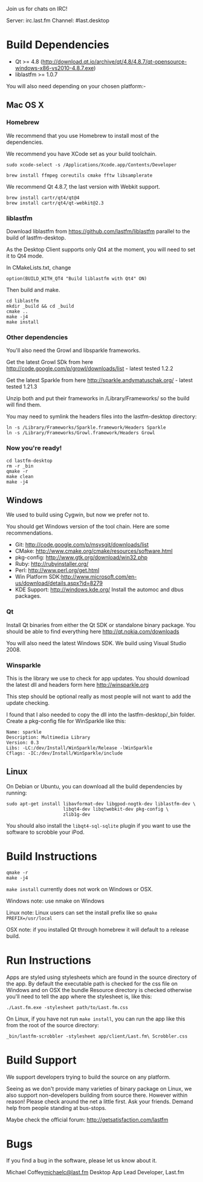 Join us for chats on IRC!

Server: irc.last.fm
Channel: #last.desktop

# Build Dependencies

* Qt >= 4.8 (http://download.qt.io/archive/qt/4.8/4.8.7/qt-opensource-windows-x86-vs2010-4.8.7.exe)
* liblastfm >= 1.0.7

You will also need depending on your chosen platform:-

## Mac OS X

### Homebrew

We recommend that you use Homebrew to install most of the dependencies.

We recommend you have XCode set as your build toolchain.

```
sudo xcode-select -s /Applications/Xcode.app/Contents/Developer

```

```
brew install ffmpeg coreutils cmake fftw libsamplerate
```


We recommend Qt 4.8.7, the last version with Webkit support.

```
brew install cartr/qt4/qt@4
brew install cartr/qt4/qt-webkit@2.3
```

### liblastfm

Download liblastfm from https://github.com/lastfm/liblastfm parallel to the build of lastfm-desktop.

As the Desktop Client supports only Qt4 at the moment, you will need to set it to Qt4 mode.

In CMakeLists.txt, change
```
option(BUILD_WITH_QT4 "Build liblastfm with Qt4" ON)

```

Then build and make.
```
cd liblastfm
mkdir _build && cd _build
cmake ..
make -j4
make install
```

### Other dependencies

You'll also need the Growl and libsparkle frameworks.

Get the latest Growl SDk from here http://code.google.com/p/growl/downloads/list - latest tested 1.2.2

Get the latest Sparkle from here http://sparkle.andymatuschak.org/ - latest tested 1.21.3

Unzip both and put their frameworks in /Library/Frameworks/ so the build will find them.

You may need to symlink the headers files into the lastfm-desktop directory:

```
ln -s /Library/Frameworks/Sparkle.framework/Headers Sparkle
ln -s /Library/Frameworks/Growl.framework/Headers Growl
```

### Now you're ready!

```
cd lastfm-desktop
rm -r _bin
qmake -r
make clean
make -j4
```


## Windows

We used to build using Cygwin, but now we prefer not to.

You should get Windows version of the tool chain. Here are some recommendations.

- Git: http://code.google.com/p/msysgit/downloads/list
- CMake: http://www.cmake.org/cmake/resources/software.html
- pkg-config: http://www.gtk.org/download/win32.php
- Ruby: http://rubyinstaller.org/
- Perl: http://www.perl.org/get.html
- Win Platform SDK:http://www.microsoft.com/en-us/download/details.aspx?id=8279
- KDE Support: http://windows.kde.org/ Install the automoc and dbus packages.

### Qt

Install Qt binaries from either the Qt SDK or standalone binary package. You should be able to find everything here http://qt.nokia.com/downloads

You will also need the latest Windows SDK. We build using Visual Studio 2008.

### Winsparkle

This is the library we use to check for app updates. You should download the latest dll and headers form here http://winsparkle.org

This step should be optional really as most people will not want to add the update checking.

I found that I also needed to copy the dll into the lastfm-desktop/_bin folder. Create a pkg-config file for WinSparkle like this:

    Name: sparkle
    Description: Multimedia Library
    Version: 0.3
    Libs: -LC:/dev/Install/WinSparkle/Release -lWinSparkle
    Cflags: -IC:/dev/Install/WinSparkle/include

## Linux

On Debian or Ubuntu, you can download all the build dependencies by running:

    sudo apt-get install libavformat-dev libgpod-nogtk-dev liblastfm-dev \
                         libqt4-dev libqtwebkit-dev pkg-config \
                         zlib1g-dev

You should also install the `libqt4-sql-sqlite` plugin if you want to use the
software to scrobble your iPod.

# Build Instructions

    qmake -r
    make -j4
    
`make install` currently does not work on Windows or OSX.

Windows note: use nmake on Windows

Linux note: Linux users can set the install prefix like so `qmake PREFIX=/usr/local`

OSX note: if you installed Qt through homebrew it will default to a release build.

# Run Instructions

Apps are styled using stylesheets which are found in the source directory
of the app. By default the executable path is checked for the css file on
Windows and on OSX the bundle Resource directory is checked otherwise you'll
need to tell the app where the stylesheet is, like this: 

    ./Last.fm.exe -stylesheet path/to/Last.fm.css
    
On Linux, if you have not run `make install`, you can run the app like this
from the root of the source directory:

    _bin/lastfm-scrobbler -stylesheet app/client/Last.fm\ Scrobbler.css

# Build Support

We support developers trying to build the source on any platform. 

Seeing as we don't provide many varieties of binary package on Linux, we also
support non-developers building from source there. However within reason!
Please check around the net a little first. Ask your friends. Demand help
from people standing at bus-stops.

Maybe check the official forum: http://getsatisfaction.com/lastfm

# Bugs

If you find a bug in the software, please let us know about it.

Michael Coffey<michaelc@last.fm>
Desktop App Lead Developer, Last.fm
